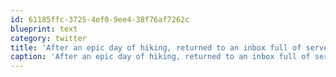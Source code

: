 ```yaml
---
id: 61185ffc-3725-4ef0-9ee4-38f76af7262c
blueprint: text
category: twitter
title: 'After an epic day of hiking, returned to an inbox full of server error emails. Awesome'
caption: 'After an epic day of hiking, returned to an inbox full of server error emails. Awesome'
---
```

